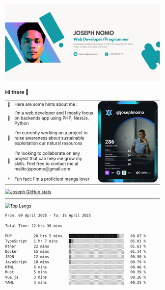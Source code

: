 ![Banner of my profile!](/Joseph_NOMO_NEW.png "Banner")

### Hi there 👋

<!--- | --  | 👋  | Here are some hints about me :                                                                                                 | <td rowspan=6><img src="/devcard.svg" width="400" alt="Joseph NOMO's Dev Card"/></td> |
| --- | --- | ------------------------------------------------------------------------------------------------------------------------------ | ------------------------------------------------------------------------------------- |
| --  | 🔭  | I’m a web developer and I mostly focus on backends app using PHP, NestJs, Python                                               |
| --  | 🦁  | I'm currently working on a project to raise awareness about sustainable exploitation our natural resources                     |
| --  | 👯  | I’m looking to collaborate on any project that can help me grow my skills. Feel free to contact me at mailto:jspnomo@gmail.com |
| --  | ⚡  | Fun fact: I'm a proficient manga lover                                                                                         |
--->

<table>
    <tr>
        <td width="1%">👋</td>
        <td width="55%">Here are some hints about me :</td>
        <td rowspan=6 width="44%"><img src="/devcard.svg" width="400" alt="Joseph NOMO's Dev Card"/></td>
    </tr>
    <tr>
        <td>🔭</td>
        <td>I’m a web developer and I mostly focus on backends app using PHP, NestJs, Python</td>
    </tr>
    <tr>
        <td>🦁</td>
        <td>I'm currently working on a project to raise awareness about sustainable exploitation our natural resources</td>
    </tr>
    <tr>
        <td>👯</td>
        <td>I’m looking to collaborate on any project that can help me grow my skills. Feel free to contact me at mailto:jspnomo@gmail.com</td>
    </tr>
    <tr>
        <td>⚡</td>
        <td>Fun fact: I'm a proficient manga lover</td>
    </tr>

</table>

[![Joseph GitHub stats](https://github-readme-stats-seven-sigma-53.vercel.app/api?username=Jspascal)](https://github.com/Jspascal/github-readme-stats)

---

[![Top Langs](https://github-readme-stats-seven-sigma-53.vercel.app/api/top-langs/?username=Jspascal&layout=compact)](https://github.com/Jspascal/github-readme-stats)

<!--START_SECTION:waka-->

```txt
From: 09 April 2025 - To: 16 April 2025

Total Time: 22 hrs 36 mins

PHP          20 hrs 5 mins   ██████████████████████▒░░   88.87 %
TypeScript   1 hr 7 mins     █▒░░░░░░░░░░░░░░░░░░░░░░░   05.01 %
Other        22 mins         ▒░░░░░░░░░░░░░░░░░░░░░░░░   01.63 %
Docker       15 mins         ▒░░░░░░░░░░░░░░░░░░░░░░░░   01.14 %
JSON         12 mins         ▒░░░░░░░░░░░░░░░░░░░░░░░░   00.90 %
JavaScript   10 mins         ▒░░░░░░░░░░░░░░░░░░░░░░░░   00.79 %
HTML         6 mins          ░░░░░░░░░░░░░░░░░░░░░░░░░   00.46 %
Rust         5 mins          ░░░░░░░░░░░░░░░░░░░░░░░░░   00.39 %
Vue.js       3 mins          ░░░░░░░░░░░░░░░░░░░░░░░░░   00.26 %
YAML         3 mins          ░░░░░░░░░░░░░░░░░░░░░░░░░   00.25 %
```

<!--END_SECTION:waka-->
